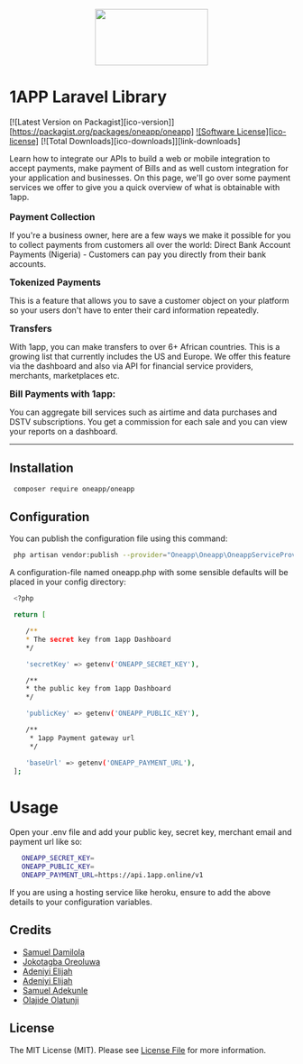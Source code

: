 <br>
<div style="margin:0 auto!important;text-align: center">
<img style="width:200px; height: 100px" src="https://new.1app.online/img/1appnewlogo.8e95dfd0.png">
</div>

# 1APP Laravel Library
[![Latest Version on Packagist][ico-version]][https://packagist.org/packages/oneapp/oneapp]
[![Software License][ico-license]](LICENSE.md)
[![Total Downloads][ico-downloads]][link-downloads]

Learn how to integrate our APIs to build a web or mobile integration to accept payments, make payment of Bills and as well custom integration for your application and businesses.
On this page, we'll go over some  payment services we offer to give you a quick overview of what is obtainable with 1app.
<br><br>
<b style='font-size:16px'>Payment Collection</b>
<p>
If you're a business owner, here are a few ways we make it possible for you to collect payments from customers all over the world:
Direct Bank Account Payments (Nigeria) - Customers can pay you directly from their bank accounts.
</p>
<b style='font-size:16px'>Tokenized Payments</b>
<p>This is a feature that allows you to save a customer object on your platform so your users don't have to enter their card information repeatedly.
</p>
<b style='font-size:16px'>Transfers</b>
<p>With 1app, you can make transfers to over 6+ African countries. This is a growing list that currently includes the US and Europe. We offer this feature via the dashboard and also via API for financial service providers, merchants, marketplaces etc.
</p>
<b style='font-size:16px'>Bill Payments with 1app:</b>
<p>You can aggregate bill services such as airtime and data purchases and DSTV subscriptions. You get a commission for each sale and you can view your reports on a dashboard.
</p>

 <hr>

## Installation

```sh
 composer require oneapp/oneapp
```


## Configuration
You can publish the configuration file using this command:
```sh
 php artisan vendor:publish --provider="Oneapp\Oneapp\OneappServiceProvider"
```
A configuration-file named oneapp.php with some sensible defaults will be placed in your config directory:

```sh
 <?php 

 return [

    /**
    * The secret key from 1app Dashboard
    */

    'secretKey' => getenv('ONEAPP_SECRET_KEY'),

    /**
    * the public key from 1app Dashboard
    */

    'publicKey' => getenv('ONEAPP_PUBLIC_KEY'),

    /**
     * 1app Payment gateway url
     */

    'baseUrl' => getenv('ONEAPP_PAYMENT_URL'),
 ];
```

# Usage

Open your .env file and add your public key, secret key, merchant email and payment url like so:
```sh
   ONEAPP_SECRET_KEY=
   ONEAPP_PUBLIC_KEY=
   ONEAPP_PAYMENT_URL=https://api.1app.online/v1
```
If you are using a hosting service like heroku, ensure to add the above details to your configuration variables.
## Credits

-   [Samuel Damilola](https://github.com/odevlab)
-   [Jokotagba Oreoluwa](https://github.com/kvngjokes)
-   [Adeniyi Elijah](https://github.com/elieonline)
-   [Adeniyi Elijah](https://github.com/elieonline)
-   [Samuel Adekunle](https://github.com/techwithsam)
-   [Olajide Olatunji](https://github.com/ojidex)

## License

The MIT License (MIT). Please see [License File](LICENSE.md) for more information.
